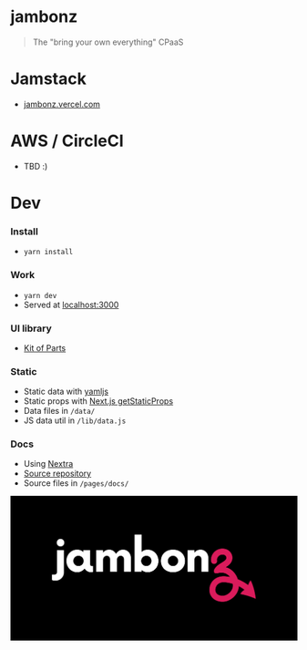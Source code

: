 jambonz
=======

> The "bring your own everything" CPaaS

# Jamstack

- [jambonz.vercel.com](https://jambonz.vercel.app)

# AWS / CircleCI

- TBD :)

# Dev

### Install
- `yarn install`

### Work
- `yarn dev`
- Served at [localhost:3000](http://localhost:3000)

### UI library
- [Kit of Parts](http://localhost:3000/kit-of-parts)

### Static
- Static data with [yamljs](https://www.npmjs.com/package/yamljs)
- Static props with [Next.js getStaticProps](https://nextjs.org/docs/basic-features/data-fetching#getstaticprops-static-generation)
- Data files in `/data/`
- JS data util in `/lib/data.js`

### Docs
- Using [Nextra](https://nextra.vercel.app)
- [Source repository](https://github.com/shuding/nextra/)
- Source files in `/pages/docs/`

![](/public/jambonz.png)
